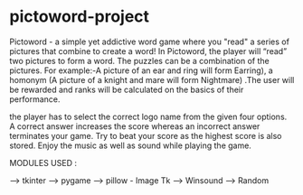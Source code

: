 # pictoword-project
Pictoword - a simple yet addictive word game where you "read" a series of pictures that combine to create a word! In Pictoword, the player will “read” two pictures to form a word. The puzzles can be a combination of the pictures. For example:-A picture of an ear and ring will form Earring), a homonym (A picture of a knight and mare will form Nightmare) .The user will be rewarded and ranks will be calculated on the basics of their performance.

the player has to select the correct logo name from the given four options. A correct answer increases the score whereas an incorrect answer terminates your game. Try to beat your score as the highest score is also stored. Enjoy the music as well as sound while playing the game.


MODULES USED :

--> tkinter 
--> pygame
--> pillow - Image Tk 
--> Winsound
--> Random
